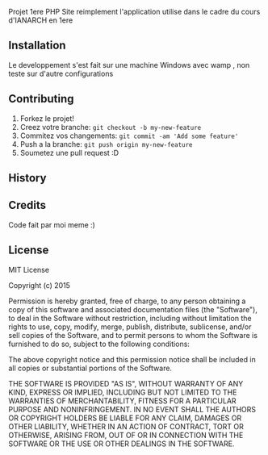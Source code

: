 Projet 1ere PHP
Site reimplement l'application utilise dans le cadre du cours d'IANARCH en 1ere
## Installation
Le developpement s'est fait sur une machine Windows avec wamp , non teste sur d'autre configurations

## Contributing
1. Forkez le projet!
2. Creez votre branche: `git checkout -b my-new-feature`
3. Commitez vos changements: `git commit -am 'Add some feature'`
4. Push a la branche: `git push origin my-new-feature`
5. Soumetez une pull request :D
## History
## Credits
Code fait par moi meme :)
## License
MIT License

Copyright (c) 2015 

Permission is hereby granted, free of charge, to any person obtaining a copy
of this software and associated documentation files (the "Software"), to deal
in the Software without restriction, including without limitation the rights
to use, copy, modify, merge, publish, distribute, sublicense, and/or sell
copies of the Software, and to permit persons to whom the Software is
furnished to do so, subject to the following conditions:

The above copyright notice and this permission notice shall be included in all
copies or substantial portions of the Software.

THE SOFTWARE IS PROVIDED "AS IS", WITHOUT WARRANTY OF ANY KIND, EXPRESS OR
IMPLIED, INCLUDING BUT NOT LIMITED TO THE WARRANTIES OF MERCHANTABILITY,
FITNESS FOR A PARTICULAR PURPOSE AND NONINFRINGEMENT. IN NO EVENT SHALL THE
AUTHORS OR COPYRIGHT HOLDERS BE LIABLE FOR ANY CLAIM, DAMAGES OR OTHER
LIABILITY, WHETHER IN AN ACTION OF CONTRACT, TORT OR OTHERWISE, ARISING FROM,
OUT OF OR IN CONNECTION WITH THE SOFTWARE OR THE USE OR OTHER DEALINGS IN THE
SOFTWARE.

